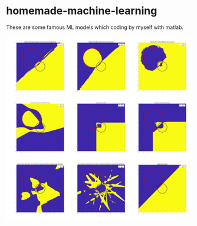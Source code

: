 # homemade-machine-learning

These are some famous ML models which coding by myself with matlab.

![](./results/Total.png)
